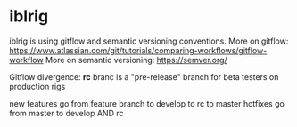 # iblrig

iblrig is using gitflow and semantic versioning conventions.
More on gitflow: https://www.atlassian.com/git/tutorials/comparing-workflows/gitflow-workflow
More on semantic versioning: https://semver.org/

Gitflow divergence:
**rc** branc is a "pre-release" branch for beta testers on production rigs

new features go from feature branch to develop to rc to master
hotfixes go from master to develop AND rc